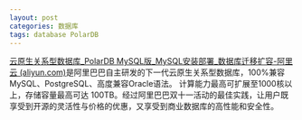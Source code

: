 ```yaml
---
layout: post
categories: 数据库
tags: database PolarDB
---
```


[云原生关系型数据库_PolarDB MySQL版_MySQL安装部署_数据库迁移扩容-阿里云 (aliyun.com)](https://www.aliyun.com/product/polardb)是阿里巴巴自主研发的下一代云原生关系型数据库，100%兼容MySQL、PostgreSQL、高度兼容Oracle语法。 计算能力最高可扩展至1000核以上，存储容量最高可达 100TB。经过阿里巴巴双十一活动的最佳实践，让用户既享受到开源的灵活性与价格的优惠，又享受到商业数据库的高性能和安全性。
